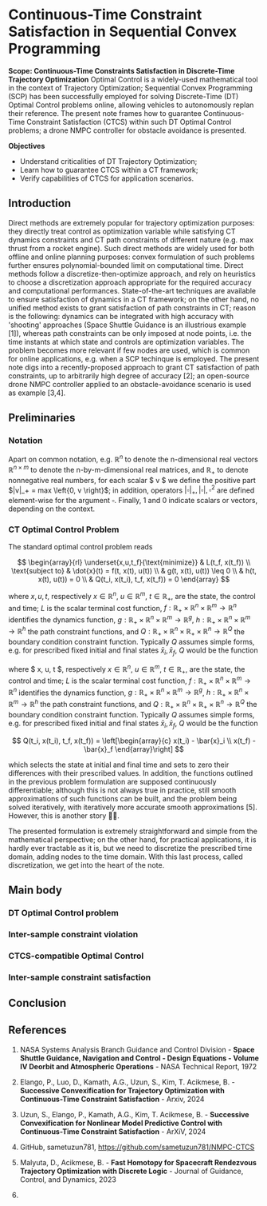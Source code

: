 # Continuous-Time Constraint Satisfaction in Sequential Convex Programming

**Scope: Continuous-Time Constraints Satisfaction in Discrete-Time Trajectory Optimization**
 Optimal Control is a widely-used mathematical tool in the context of Trajectory Optimization; Sequential Convex Programming (SCP) has been successfully employed for solving Discrete-Time (DT) Optimal Control problems online, allowing vehicles to autonomously replan their reference. The present note frames how to guarantee Continuous-Time Constraint Satisfaction (CTCS) within such DT Optimal Control problems; a drone NMPC controller for obstacle avoidance is presented.

**Objectives**
 - Understand criticalities of DT Trajectory Optimization;
 - Learn how to guarantee CTCS within a CT framework;
 - Verify capabilities of CTCS for application scenarios.

## Introduction
Direct methods are extremely popular for trajectory optimization purposes: they directly treat control as optimization variable while satisfying CT dynamics constraints and CT path constraints of different nature (e.g. max thrust from a rocket engine). Such direct methods are widely used for both offline and online planning purposes: convex formulation of such problems further ensures polynomial-bounded limit on computational time. Direct methods follow a discretize-then-optimize approach, and rely on heuristics to choose a discretization  approach appropriate for the required accuracy and computational performances. State-of-the-art techniques are available to ensure satisfaction of dynamics in a CT framework; on the other hand, no unified method exists to grant satisfaction of path constraints in CT; reason is the following: dynamics can be integrated with high accuracy with 'shooting' approaches (Space Shuttle Guidance is an illustrious example [1]), whereas path constraints can be only imposed at node points, i.e. the time instants at which state and controls are optimization variables. The problem becomes more relevant if few nodes are used, which is common for online applications, e.g. when a SCP techinque is employed. The present note digs into a recently-proposed approach to grant CT satisfaction of path constraints, up to arbitrarily high degree of accuracy [2]; an open-source drone NMPC controller applied to an obstacle-avoidance scenario is used as example [3,4].  

## Preliminaries
### Notation
Apart on common notation, e.g. $\mathbb{R}^n$ to denote the n-dimensional real vectors $\mathbb{R}^{n\times m}$ to denote the n-by-m-dimensional real matrices, and  $\mathbb{R}_+$ to denote nonnegative real numbers, for each scalar $ v $ we define the positive part $|v|_+ = max \left{0, v \right}$; in addition, operators $|\square|_+, |\square|, \square^2$ are defined element-wise for the argument $\square$. Finally, $1$ and $0$ indicate scalars or vectors, depending on the context.

### CT Optimal Control Problem
The standard optimal control problem reads


$$
\begin{array}{rl}
\underset{x,u,t_f}{\text{minimize}} & L(t_f, x(t_f)) \\
\text{subject to} & \dot{x}(t) = f(t, x(t), u(t)) \\
& g(t, x(t), u(t)) \leq 0 \\
& h(t, x(t), u(t)) = 0 \\
& Q(t_i, x(t_i), t_f, x(t_f)) = 0
\end{array}
$$

where $x, u, t$, respectively $x \in \mathbb{R}^n$, $u \in \mathbb{R}^m$, $t \in \mathbb{R}_+$, are the state, the control and time; $L$ is the scalar terminal cost function, $f:\mathbb{R}_+\times \mathbb{R}^n \times\mathbb{R}^m \rightarrow \mathbb{R}^n$ identifies the dynamics function, $g:\mathbb{R}_+\times \mathbb{R}^n \times\mathbb{R}^m \rightarrow \mathbb{R}^g$, $h:\mathbb{R}_+\times \mathbb{R}^n \times\mathbb{R}^m \rightarrow \mathbb{R}^h$ the path constraint functions, and $Q:\mathbb{R}_+\times \mathbb{R}^n \times\mathbb{R}_+\times \mathbb{R}^n \rightarrow \mathbb{R}^Q$ the boundary condition constraint function. Typically $Q$ assumes simple forms, e.g. for prescribed fixed initial and final states $\bar{x}_i, \bar{x}_f$, $Q$ would be the function

where $ x, u, t $, respectively $x \in \mathbb{R}^n$, $u \in \mathbb{R}^m$, $t \in \mathbb{R}_+$, are the state, the control and time; $L$ is the scalar terminal cost function, $f:\mathbb{R}_+\times \mathbb{R}^n \times\mathbb{R}^m \rightarrow \mathbb{R}^n$ identifies the dynamics function, $g:\mathbb{R}_+\times \mathbb{R}^n \times\mathbb{R}^m \rightarrow \mathbb{R}^g$, $h:\mathbb{R}_+\times \mathbb{R}^n \times\mathbb{R}^m \rightarrow \mathbb{R}^h$ the path constraint functions, and $Q:\mathbb{R}_+\times \mathbb{R}^n \times\mathbb{R}_+\times \mathbb{R}^n \rightarrow \mathbb{R}^Q$ the boundary condition constraint function. Typically $Q$ assumes simple forms, e.g. for prescribed fixed initial and final states $\bar{x}_i, \bar{x}_f$, $Q$ would be the function

$$
Q(t_i, x(t_i), t_f, x(t_f)) = \left[\begin{array}{c} x(t_i) - \bar{x}_i \\
                                                     x(t_f) - \bar{x}_f     \end{array}\right]
$$ 

which selects the state at initial and final time and sets to zero their differences with their prescribed values. In addition, the functions outlined in the previous problem formulation are supposed continuously differentiable; although this is not always true in practice, still smooth approximations of such functions can be built, and the problem being solved iteratively, with iteratively more accurate smooth approximations [5]. However, this is another story :guardsman:.

The presented formulation is extremely straightforward and simple from the mathematical perspective; on the other hand, for practical applications, it is hardly ever tractable as it is, but we need to discretize the prescribed time domain, adding nodes to the time domain. With this last process, called discretization, we get into the heart of the note.

## Main body
### DT Optimal Control problem 
### Inter-sample constraint violation
### CTCS-compatible Optimal Control
### Inter-sample constraint satisfaction

## Conclusion


## References
1. NASA Systems Analysis Branch Guidance and Control Division - **Space Shuttle Guidance, Navigation and Control - Design Equations - Volume IV Deorbit and Atmospheric Operations** - NASA Technical Report, 1972 

2. Elango, P., Luo, D., Kamath, A.G., Uzun, S., Kim, T. Acikmese, B. - **Successive Convexification for Trajectory Optimization with Continuous-Time Constraint Satisfaction** - Arxiv, 2024 

3. Uzun, S., Elango, P., Kamath, A.G., Kim, T. Acikmese, B. - **Successive Convexification for Nonlinear Model Predictive Control with Continuous-Time Constraint Satisfaction** - ArXiV, 2024

4. GitHub, sametuzun781, https://github.com/sametuzun781/NMPC-CTCS

5. Malyuta, D., Acikmese, B. - **Fast Homotopy for Spacecraft Rendezvous Trajectory Optimization with Discrete Logic** - Journal of Guidance, Control, and Dynamics, 2023

6.
